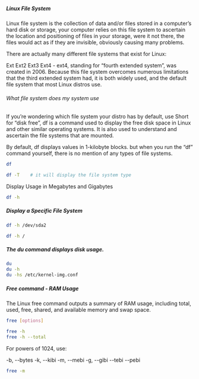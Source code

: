 

##### Linux File System
Linux file system is the collection of data and/or files stored in a computer’s hard disk or storage, your computer relies on this file system to ascertain the location and positioning of files in your storage, were it not there, the files would act as if they are invisible, obviously causing many problems.

There are actually many different file systems that exist for Linux:

Ext
Ext2
Ext3
Ext4 - ext4, standing for “fourth extended system”, was created in 2006. Because this file system overcomes numerous limitations that the third extended system had, it is both widely used, and the default file system that most Linux distros use.

###### What file system does my system use
If you’re wondering which file system your distro has by default, use Short for “disk free”, df is a command used to display the free disk space in Linux and other similar operating systems. It is also used to understand and ascertain the file systems that are mounted.

By default, df displays values in 1-kilobyte blocks. but when you run the “df” command yourself, there is no mention of any types of file systems.
``````sh
df

df -T    # it will display the file system type
``````
Display Usage in Megabytes and Gigabytes
``````sh
df -h
``````
##### Display a Specific File System
``````sh
df -h /dev/sda2

df -h /
``````
##### The du command displays disk usage.
``````sh
du
du -h
du -hs /etc/kernel-img.conf
``````

##### Free command - RAM Usage
The Linux free command outputs a summary of RAM usage, including total, used, free, shared, and available memory and swap space.
``````sh
free [options]

free -h
free -h --total

``````
For powers of 1024, use:

-b, --bytes
-k, --kibi
-m, --mebi
-g, --gibi
--tebi
--pebi
``````sh
free -m
``````